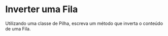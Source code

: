 # Inverter uma Fila
Utilizando uma classe de Pilha, escreva um método que inverta o conteúdo de uma Fila.